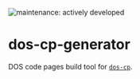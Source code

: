 ![maintenance: actively developed](https://img.shields.io/badge/maintenance-actively--developed-brightgreen.svg)

# dos-cp-generator

DOS code pages build tool for [`dos-cp`](https://crates.io/crates/dos-cp).
